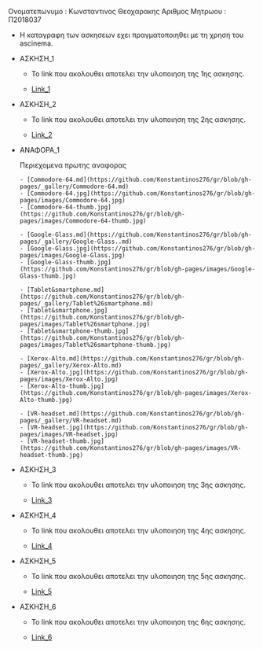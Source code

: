 Ονοματεπωνυμο : Κωνσταντινος Θεοχαρακης
Αριθμος Μητρωου : Π2018037

- Η καταγραφη των ασκησεων εχει πραγματοποιηθει με τη χρηση του ascinema.
  
- ΑΣΚΗΣΗ_1

   - Το link που ακολουθει αποτελει την υλοποιηση της 1ης ασκησης.
  
   - [Link_1](https://asciinema.org/a/IUJCTUkExAfhnfDAdxlRebBBX)
 
- ΑΣΚΗΣΗ_2

   - Το link που ακολουθει αποτελει την υλοποιηση της 2ης ασκησης.
  
   - [Link_2](https://asciinema.org/a/q3pQTFBZxIl3nTBFFkKUo3bDU)

- ΑΝΑΦΟΡΑ_1
    
    Περιεχομενα πρωτης αναφορας
      
      - [Commodore-64.md](https://github.com/Konstantinos276/gr/blob/gh-pages/_gallery/Commodore-64.md)
      - [Commodore-64.jpg](https://github.com/Konstantinos276/gr/blob/gh-pages/images/Commodore-64.jpg)
      - [Commodore-64-thumb.jpg](https://github.com/Konstantinos276/gr/blob/gh-pages/images/Commodore-64-thumb.jpg)
      
      - [Google-Glass.md](https://github.com/Konstantinos276/gr/blob/gh-pages/_gallery/Google-Glass..md)
      - [Google-Glass.jpg](https://github.com/Konstantinos276/gr/blob/gh-pages/images/Google-Glass.jpg)
      - [Google-Glass-thumb.jpg](https://github.com/Konstantinos276/gr/blob/gh-pages/images/Google-Glass-thumb.jpg)
      
      - [Tablet&smartphone.md](https://github.com/Konstantinos276/gr/blob/gh-pages/_gallery/Tablet%26smartphone.md)
      - [Tablet&smartphone.jpg](https://github.com/Konstantinos276/gr/blob/gh-pages/images/Tablet%26smartphone.jpg)
      - [Tablet&smartphone-thumb.jpg](https://github.com/Konstantinos276/gr/blob/gh-pages/images/Tablet%26smartphone-thumb.jpg)
      
      - [Xerox-Alto.md](https://github.com/Konstantinos276/gr/blob/gh-pages/_gallery/Xerox-Alto.md)
      - [Xerox-Alto.jpg](https://github.com/Konstantinos276/gr/blob/gh-pages/images/Xerox-Alto.jpg)
      - [Xerox-Alto-thumb.jpg](https://github.com/Konstantinos276/gr/blob/gh-pages/images/Xerox-Alto-thumb.jpg)
      
      - [VR-headset.md](https://github.com/Konstantinos276/gr/blob/gh-pages/_gallery/VR-headset.md)
      - [VR-headset.jpg](https://github.com/Konstantinos276/gr/blob/gh-pages/images/VR-headset.jpg)
      - [VR-headset-thumb.jpg](https://github.com/Konstantinos276/gr/blob/gh-pages/images/VR-headset-thumb.jpg)


- ΑΣΚΗΣΗ_3

  - Το link που ακολουθει αποτελει την υλοποιηση της 3ης ασκησης.
  
  - [Link_3](https://asciinema.org/a/vzg5vyX0Edq95twjTFqChTeob)
  
  
  
- ΑΣΚΗΣΗ_4

  - Το link που ακολουθει αποτελει την υλοποιηση της 4ης ασκησης.
  
  - [Link_4](https://asciinema.org/a/FTgSX6EviflhRs23Jkn49D5Ih)
  
  
- ΑΣΚΗΣΗ_5
  
  - Το link που ακολουθει αποτελει την υλοποιηση της 5ης ασκησης.
  
  - [Link_5](https://asciinema.org/a/6Lsgb8dULMKJ2C089nOPg3Xmc)

- ΑΣΚΗΣΗ_6
  
  - Το link που ακολουθει αποτελει την υλοποιηση της 6ης ασκησης.
  
  - [Link_6](https://asciinema.org/a/VigEleEe0V0ZgWBRWKKeydlhO)
